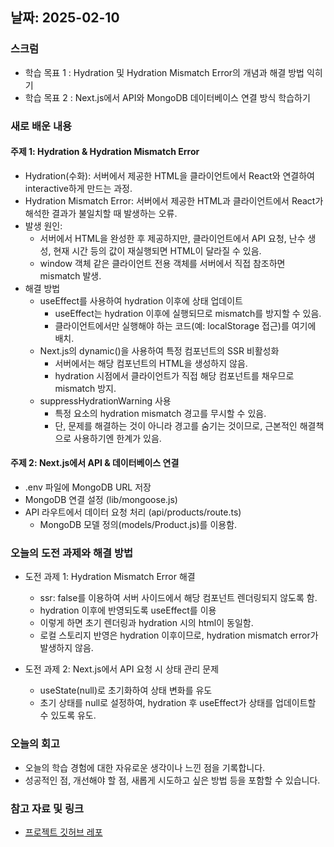## 날짜: 2025-02-10

### 스크럼
- 학습 목표 1 : Hydration 및 Hydration Mismatch Error의 개념과 해결 방법 익히기
- 학습 목표 2 : Next.js에서 API와 MongoDB 데이터베이스 연결 방식 학습하기

### 새로 배운 내용
#### 주제 1: Hydration & Hydration Mismatch Error
- Hydration(수화): 서버에서 제공한 HTML을 클라이언트에서 React와 연결하여 interactive하게 만드는 과정.
- Hydration Mismatch Error: 서버에서 제공한 HTML과 클라이언트에서 React가 해석한 결과가 불일치할 때 발생하는 오류.
- 발생 원인:
    - 서버에서 HTML을 완성한 후 제공하지만, 클라이언트에서 API 요청, 난수 생성, 현재 시간 등의 값이 재실행되면 HTML이 달라질 수 있음.
    - window 객체 같은 클라이언트 전용 객체를 서버에서 직접 참조하면 mismatch 발생.
- 해결 방법
    - useEffect를 사용하여 hydration 이후에 상태 업데이트
        - useEffect는 hydration 이후에 실행되므로 mismatch를 방지할 수 있음.
        - 클라이언트에서만 실행해야 하는 코드(예: localStorage 접근)를 여기에 배치.
    - Next.js의 dynamic()을 사용하여 특정 컴포넌트의 SSR 비활성화
        - 서버에서는 해당 컴포넌트의 HTML을 생성하지 않음.
        - hydration 시점에서 클라이언트가 직접 해당 컴포넌트를 채우므로 mismatch 방지.
    - suppressHydrationWarning 사용
        - 특정 요소의 hydration mismatch 경고를 무시할 수 있음.
        - 단, 문제를 해결하는 것이 아니라 경고를 숨기는 것이므로, 근본적인 해결책으로 사용하기엔 한계가 있음.

#### 주제 2: Next.js에서 API & 데이터베이스 연결
- .env 파일에 MongoDB URL 저장
- MongoDB 연결 설정 (lib/mongoose.js)
- API 라우트에서 데이터 요청 처리 (api/products/route.ts)
    - MongoDB 모델 정의(models/Product.js)를 이용함.

### 오늘의 도전 과제와 해결 방법
- 도전 과제 1: Hydration Mismatch Error 해결
    - ssr: false를 이용하여 서버 사이드에서 해당 컴포넌트 렌더링되지 않도록 함.
    - hydration 이후에 반영되도록 useEffect를 이용
    - 이렇게 하면 초기 렌더링과 hydration 시의 html이 동일함.
    - 로컬 스토리지 반영은 hydration 이후이므로, hydration mismatch error가 발생하지 않음.

- 도전 과제 2: Next.js에서 API 요청 시 상태 관리 문제
    - useState(null)로 초기화하여 상태 변화를 유도
    - 초기 상태를 null로 설정하여, hydration 후 useEffect가 상태를 업데이트할 수 있도록 유도.

### 오늘의 회고
- 오늘의 학습 경험에 대한 자유로운 생각이나 느낀 점을 기록합니다.
- 성공적인 점, 개선해야 할 점, 새롭게 시도하고 싶은 방법 등을 포함할 수 있습니다.

### 참고 자료 및 링크
- [프로젝트 깃허브 레포](https://github.com/dahyun1008/my-ecommerce)
